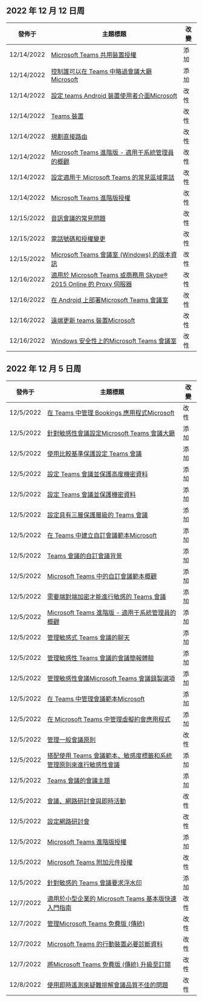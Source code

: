 <!-- This file is generated automatically each week. Changes made to this file will be overwritten.-->




## <a name="week-of-december-12-2022"></a>2022 年 12 月 12 日周


| 發佈于 |主題標題 | 改變 |
|------|------------|--------|
| 12/14/2022 | [Microsoft Teams 共用裝置授權](/MicrosoftTeams/teams-add-on-licensing/teams-shared-device-license) | 添加 |
| 12/14/2022 | [控制誰可以在 Teams 中略過會議大廳Microsoft](/MicrosoftTeams/who-can-bypass-meeting-lobby) | 添加 |
| 12/14/2022 | [設定 teams Android 裝置使用者介面Microsoft](/MicrosoftTeams/devices/teams-android-devices-user-interface) | 改 性 |
| 12/14/2022 | [Teams 裝置](/MicrosoftTeams/devices/teams-ip-phones) | 改 性 |
| 12/14/2022 | [規劃直接路由](/MicrosoftTeams/direct-routing-plan) | 改 性 |
| 12/14/2022 | [Microsoft Teams 進階版 - 適用于系統管理員的概觀](/MicrosoftTeams/enhanced-teams-experience) | 改 性 |
| 12/14/2022 | [設定適用于 Microsoft Teams 的常見區域電話](/MicrosoftTeams/set-up-common-area-phones) | 改 性 |
| 12/14/2022 | [Microsoft Teams 進階版授權](/MicrosoftTeams/teams-add-on-licensing/licensing-enhance-teams) | 改 性 |
| 12/15/2022 | [音訊會議的常見問題](/MicrosoftTeams/audio-conferencing-common-questions) | 改 性 |
| 12/15/2022 | [電話號碼和授權變更](/MicrosoftTeams/phone-numbers-licensing-changes) | 改 性 |
| 12/15/2022 | [Microsoft Teams 會議室 (Windows) 的版本資訊](/MicrosoftTeams/rooms/rooms-release-note) | 改 性 |
| 12/16/2022 | [適用於 Microsoft Teams 或商務用 Skype® 2015 Online 的 Proxy 伺服器](/MicrosoftTeams/proxy-servers-for-skype-for-business-online) | 改 性 |
| 12/16/2022 | [在 Android 上部署Microsoft Teams 會議室](/MicrosoftTeams/devices/collab-bar-deploy) | 改 性 |
| 12/16/2022 | [遠端更新 teams 裝置Microsoft](/MicrosoftTeams/devices/remote-update) | 改 性 |
| 12/16/2022 | [Windows 安全性上的Microsoft Teams 會議室](/MicrosoftTeams/rooms/security-windows) | 改 性 |


## <a name="week-of-december-05-2022"></a>2022 年 12 月 5 日周


| 發佈于 |主題標題 | 改變 |
|------|------------|--------|
| 12/5/2022 | [在 Teams 中管理 Bookings 應用程式Microsoft](/MicrosoftTeams/bookings-app-admin) | 改 性 |
| 12/5/2022 | [針對敏感性會議設定Microsoft Teams 會議大廳](/MicrosoftTeams/configure-lobby-sensitive-meetings) | 添加 |
| 12/5/2022 | [使用比較基準保護設定 Teams 會議](/MicrosoftTeams/configure-meetings-baseline-protection) | 添加 |
| 12/5/2022 | [設定 Teams 會議並保護高度機密資料](/MicrosoftTeams/configure-meetings-highly-sensitive-protection) | 添加 |
| 12/5/2022 | [設定 Teams 會議並保護機密資料](/MicrosoftTeams/configure-meetings-sensitive-protection) | 添加 |
| 12/5/2022 | [設定具有三層保護層級的 Teams 會議](/MicrosoftTeams/configure-meetings-three-tiers-protection) | 添加 |
| 12/5/2022 | [在 Teams 中建立自訂會議範本Microsoft](/MicrosoftTeams/create-custom-meeting-template) | 添加 |
| 12/5/2022 | [Teams 會議的自訂會議背景](/MicrosoftTeams/custom-meeting-backgrounds) | 添加 |
| 12/5/2022 | [Microsoft Teams 中的自訂會議範本概觀](/MicrosoftTeams/custom-meeting-templates-overview) | 添加 |
| 12/5/2022 | [需要端對端加密才能進行敏感的 Teams 會議](/MicrosoftTeams/end-to-end-encrypted-meetings) | 添加 |
| 12/5/2022 | [Microsoft Teams 進階版 - 適用于系統管理員的概觀](/MicrosoftTeams/enhanced-teams-experience) | 添加 |
| 12/5/2022 | [管理敏感式 Teams 會議的聊天](/MicrosoftTeams/manage-chat-sensitive-meetings) | 添加 |
| 12/5/2022 | [管理敏感性 Teams 會議的會議簡報體驗](/MicrosoftTeams/manage-meeting-presentation-experience) | 添加 |
| 12/5/2022 | [管理敏感性會議Microsoft Teams 會議錄製選項](/MicrosoftTeams/manage-meeting-recording-options) | 添加 |
| 12/5/2022 | [在 Teams 中管理會議範本Microsoft](/MicrosoftTeams/manage-meeting-templates) | 添加 |
| 12/5/2022 | [在 Microsoft Teams 中管理虛擬約會應用程式](/MicrosoftTeams/manage-virtual-appointments-app) | 添加 |
| 12/5/2022 | [管理一般會議原則](/MicrosoftTeams/meeting-policies-in-teams-general) | 改 性 |
| 12/5/2022 | [搭配使用 Teams 會議範本、敏感度標籤和系統管理原則來進行敏感性會議](/MicrosoftTeams/meeting-templates-sensitivity-labels-policies) | 添加 |
| 12/5/2022 | [Teams 會議的會議主題](/MicrosoftTeams/meeting-themes) | 添加 |
| 12/5/2022 | [會議、網路研討會與即時活動](/MicrosoftTeams/quick-start-meetings-live-events) | 改 性 |
| 12/5/2022 | [設定網路研討會](/MicrosoftTeams/set-up-webinars) | 改 性 |
| 12/5/2022 | [Microsoft Teams 進階版授權](/MicrosoftTeams/teams-add-on-licensing/licensing-enhance-teams) | 添加 |
| 12/5/2022 | [Microsoft Teams 附加元件授權](/MicrosoftTeams/teams-add-on-licensing/microsoft-teams-add-on-licensing) | 改 性 |
| 12/5/2022 | [針對敏感的 Teams 會議要求浮水印](/MicrosoftTeams/watermark-meeting-content-video) | 添加 |
| 12/7/2022 | [適用於小型企業的 Microsoft Teams 基本版快速入門指南](/MicrosoftTeams/get-started-with-teams-essentials) | 改 性 |
| 12/7/2022 | [管理Microsoft Teams 免費版 (傳統) ](/MicrosoftTeams/manage-freemium) | 改 性 |
| 12/7/2022 | [Microsoft Teams 的行動裝置必要診斷資料](/MicrosoftTeams/policy-control-diagnostic-data-mobile) | 改 性 |
| 12/7/2022 | [將Microsoft Teams 免費版 (傳統) 升級至訂閱](/MicrosoftTeams/upgrade-freemium) | 改 性 |
| 12/8/2022 | [使用即時遙測來疑難排解會議品質不佳的問題](/MicrosoftTeams/use-real-time-telemetry-to-troubleshoot-poor-meeting-quality) | 改 性 |
